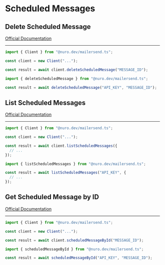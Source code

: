 # Scheduled Messages

## Delete Scheduled Message

[Official Documentation](https://developers.mailersend.com/api/v1/message-schedules.html#delete-a-scheduled-message)

---

```typescript
import { Client } from "@nuro.dev/mailersend.ts";

const client = new Client("...");

const result = await client.deleteScheduledMessage("MESSAGE_ID");
```

```typescript
import { deleteScheduledMessage } from "@nuro.dev/mailersend.ts";

const result = await deleteScheduledMessage("API_KEY", "MESSAGE_ID");
```

## List Scheduled Messages

[Official Documentation](https://developers.mailersend.com/api/v1/message-schedules.html#get-list-of-scheduled-messages)

---

```typescript
import { Client } from "@nuro.dev/mailersend.ts";

const client = new Client("...");

const result = await client.listScheduledMessages({
  // ...
});
```

```typescript
import { listScheduledMessages } from "@nuro.dev/mailersend.ts";

const result = await listScheduledMessages("API_KEY", {
  // ...
});
```

## Get Scheduled Message by ID

[Official Documentation](https://developers.mailersend.com/api/v1/message-schedules.html#get-a-single-scheduled-message)

---

```typescript
import { Client } from "@nuro.dev/mailersend.ts";

const client = new Client("...");

const result = await client.scheduledMessageById("MESSAGE_ID");
```

```typescript
import { scheduledMessageById } from "@nuro.dev/mailersend.ts";

const result = await scheduledMessageById("API_KEY", "MESSAGE_ID");
```
